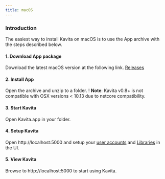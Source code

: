 ```yaml
---
title: macOS
---
```


### Introduction
The easiest way to install Kavita on macOS is to use the App archive with the steps described below.
#### 1. Download App package
Download the latest macOS version at the following link. [Releases](https://github.com/Kareadita/Kavita/releases)

#### 2. Install App
Open the archive and unzip to a folder.
! **Note**: Kavita v0.8+ is not compatible with OSX versions < 10.13 due to netcore compatibility.

#### 3. Start Kavita
Open Kavita.app in your folder.

#### 4. Setup Kavita
Open http://localhost:5000 and setup your [user accounts](https://wiki.kavitareader.com/guides/user-management) and [Libraries](https://wiki.kavitareader.com/guides/adding-a-library) in the UI.

#### 5. View Kavita

Browse to http://localhost:5000 to start using Kavita.
